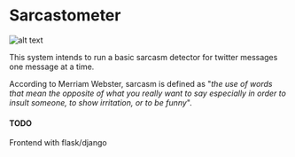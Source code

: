 # Sarcastometer

![alt text](https://github.com/rupshabagchi/sarcastometer/blob/master/sarcasm_1.jpg "sarc")

This system intends to run a basic sarcasm detector for twitter messages one message at a time.

According to Merriam Webster, sarcasm is defined as "*the use of words that mean the opposite of what you really want to say especially in order to insult someone, to show irritation, or to be funny*".

#### TODO

Frontend with flask/django



 
